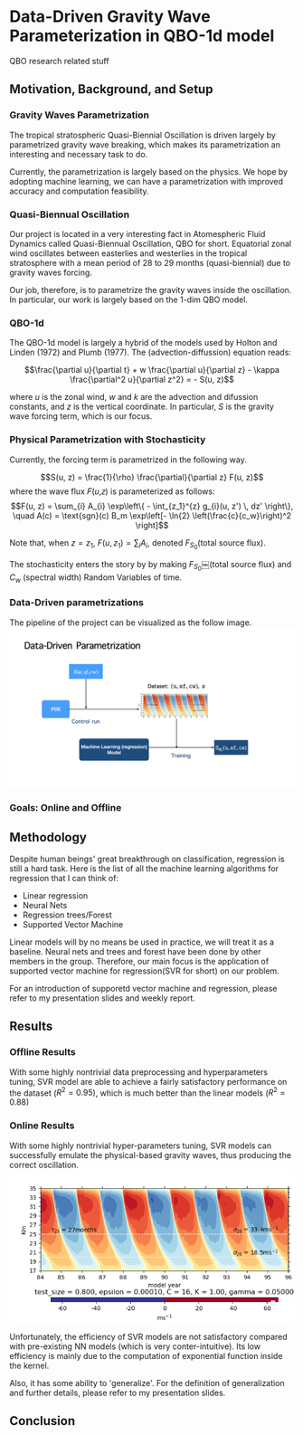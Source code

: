 # Data-Driven Gravity Wave Parameterization in QBO-1d model
QBO research related stuff

## Motivation, Background, and Setup


### Gravity Waves Parametrization
The tropical stratospheric Quasi-Biennial Oscillation is driven largely by parametrized gravity wave breaking, which makes its parametrization an interesting and necessary task to do. 

Currently, the parametrization is largely based on the physics. We hope by adopting machine learning, we can have a parametrization with improved accuracy and computation feasibility.


### Quasi-Biennual Oscillation
Our project is located in a very interesting fact in Atomespheric Fluid Dynamics called Quasi-Biennual Oscillation, QBO for short. Equatorial zonal wind oscillates between easterlies and westerlies in the tropical stratosphere with a mean period of 28 to 29 months (quasi-biennial) due to gravity waves forcing. 

Our job, therefore, is to parametrize the gravity waves inside the oscillation. In particular, our work is largely based on the 1-dim QBO model. 


### QBO-1d
The QBO-1d model is largely a hybrid of the models used by Holton and Linden (1972) and Plumb (1977). The (advection-diffussion) equation reads:

$$\frac{\partial u}{\partial t} +
        w \frac{\partial u}{\partial z} -
        \kappa \frac{\partial^2 u}{\partial z^2}
        = - S(u, z)$$

where $u$ is the zonal wind, $w$ and $k$ are the advection and difussion constants, and $z$ is the vertical coordinate. In particular, $S$
 is the gravity wave forcing term, which is our focus.

### Physical Parametrization with Stochasticity
Currently, the forcing term is parametrized in the following way.

$$S(u, z) = \frac{1}{\rho} \frac{\partial}{\partial z} F(u, z)$$
where the wave flux 𝐹(𝑢,𝑧) is parameterized as follows:
$$F(u, z) = \sum_{i} A_{i}
\exp\left\{ - \int_{z_1}^{z} g_{i}(u, z') \, dz' \right\}, \quad A(c) = \text{sgn}(c) B_m
\exp\left[- \ln{2} \left(\frac{c}{c_w}\right)^2 \right]$$

Note that, when $z = z_1$, $F(u, z_1) = \sum_i A_i$, denoted $F_{S_0}$(total source flux).

The stochasticity enters the story by by making $F_{S_0}$￼(total source flux) and $C_w$ (spectral width) Random Variables of time.

### Data-Driven parametrizations
The pipeline of the project can be visualized as the follow image.
![Pipeline](https://github.com/EddyShao/QBO-1d/blob/main/imgs/pipeline.jpeg)

### Goals: Online and Offline





## Methodology
Despite human beings' great breakthrough on classification, regression is still a hard task. Here is the list of all the machine learning algorithms for regression that I can think of:

* Linear regression
* Neural Nets
* Regression trees/Forest
* Supported Vector Machine

Linear models will by no means be used in practice, we will treat it as a baseline. Neural nets and trees and forest have been done by other members in the group. Therefore, our main focus is the application of supported vector machine for regression(SVR for short) on our problem.

For an introduction of supporetd vector machine and regression, please refer to my presentation slides and weekly report.


## Results

### Offline Results
With some highly nontrivial data preprocessing and hyperparameters tuning, SVR model are able to achieve a fairly satisfactory performance on the dataset ($R^{2} = 0.95$), which is much better than the linear models ($R^{2} = 0.88$)

### Online Results
With some highly nontrivial hyper-parameters tuning, SVR models can successfully emulate the physical-based gravity waves, thus producing the correct oscillation.
![SVR's Online performance](https://github.com/EddyShao/QBO-1d/blob/main/experiments_grid_search/model_41/41_zonal_wind.png)

Unfortunately, the efficiency of SVR models are not satisfactory compared with pre-existing NN models (which is very conter-intuitive). Its low efficiency is mainly due to the computation of exponential function inside the kernel.

Also, it has some ability to 'generalize'. For the definition of generalization and further details, please refer to my presentation slides.

## Conclusion


